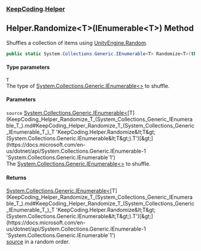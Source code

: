 ### [KeepCoding](KeepCoding.md 'KeepCoding').[Helper](KeepCoding_Helper.md 'KeepCoding.Helper')
## Helper.Randomize&lt;T&gt;(IEnumerable&lt;T&gt;) Method
Shuffles a collection of items using [UnityEngine.Random](https://docs.microsoft.com/en-us/dotnet/api/UnityEngine.Random 'UnityEngine.Random').  
```csharp
public static System.Collections.Generic.IEnumerable<T> Randomize<T>(this System.Collections.Generic.IEnumerable<T> source);
```
#### Type parameters
<a name='KeepCoding_Helper_Randomize_T_(System_Collections_Generic_IEnumerable_T_)_T'></a>
`T`  
The type of [System.Collections.Generic.IEnumerable&lt;&gt;](https://docs.microsoft.com/en-us/dotnet/api/System.Collections.Generic.IEnumerable-1 'System.Collections.Generic.IEnumerable`1') to shuffle.
  
#### Parameters
<a name='KeepCoding_Helper_Randomize_T_(System_Collections_Generic_IEnumerable_T_)_source'></a>
`source` [System.Collections.Generic.IEnumerable&lt;](https://docs.microsoft.com/en-us/dotnet/api/System.Collections.Generic.IEnumerable-1 'System.Collections.Generic.IEnumerable`1')[T](KeepCoding_Helper_Randomize_T_(System_Collections_Generic_IEnumerable_T_).md#KeepCoding_Helper_Randomize_T_(System_Collections_Generic_IEnumerable_T_)_T 'KeepCoding.Helper.Randomize&lt;T&gt;(System.Collections.Generic.IEnumerable&lt;T&gt;).T')[&gt;](https://docs.microsoft.com/en-us/dotnet/api/System.Collections.Generic.IEnumerable-1 'System.Collections.Generic.IEnumerable`1')  
The [System.Collections.Generic.IEnumerable&lt;&gt;](https://docs.microsoft.com/en-us/dotnet/api/System.Collections.Generic.IEnumerable-1 'System.Collections.Generic.IEnumerable`1') to shuffle.
  
#### Returns
[System.Collections.Generic.IEnumerable&lt;](https://docs.microsoft.com/en-us/dotnet/api/System.Collections.Generic.IEnumerable-1 'System.Collections.Generic.IEnumerable`1')[T](KeepCoding_Helper_Randomize_T_(System_Collections_Generic_IEnumerable_T_).md#KeepCoding_Helper_Randomize_T_(System_Collections_Generic_IEnumerable_T_)_T 'KeepCoding.Helper.Randomize&lt;T&gt;(System.Collections.Generic.IEnumerable&lt;T&gt;).T')[&gt;](https://docs.microsoft.com/en-us/dotnet/api/System.Collections.Generic.IEnumerable-1 'System.Collections.Generic.IEnumerable`1')  
[source](KeepCoding_Helper_Randomize_T_(System_Collections_Generic_IEnumerable_T_).md#KeepCoding_Helper_Randomize_T_(System_Collections_Generic_IEnumerable_T_)_source 'KeepCoding.Helper.Randomize&lt;T&gt;(System.Collections.Generic.IEnumerable&lt;T&gt;).source') in a random order.

